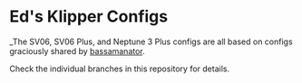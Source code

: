 # Ed's Klipper Configs #

_The SV06, SV06 Plus, and Neptune 3 Plus configs are all based on configs graciously shared by [bassamanator](https://github.com/bassamanator/Sovol-SV06-firmware).

Check the individual branches in this repository for details.